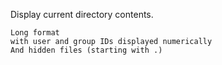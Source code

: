 Display current directory contents.

    Long format
    with user and group IDs displayed numerically
    And hidden files (starting with .)

